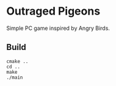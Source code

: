 # Outraged Pigeons

Simple PC game inspired by Angry Birds.

## Build

```cd build
cmake ..
cd ..
make
./main
```
